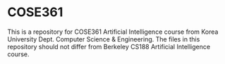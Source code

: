 # COSE361
This is a repository for COSE361 Artificial Intelligence course from Korea University Dept. Computer Science &amp; Engineering. The files in this repository should not differ from Berkeley CS188 Artificial Intelligence course.
